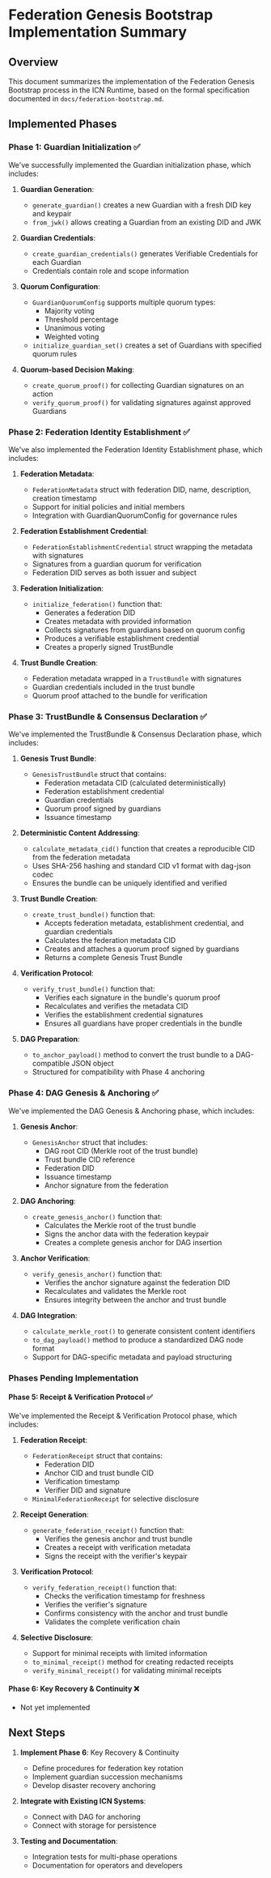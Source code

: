 # Federation Genesis Bootstrap Implementation Summary

## Overview
This document summarizes the implementation of the Federation Genesis Bootstrap process in the ICN Runtime, based on the formal specification documented in `docs/federation-bootstrap.md`.

## Implemented Phases

### Phase 1: Guardian Initialization ✅
We've successfully implemented the Guardian initialization phase, which includes:

1. **Guardian Generation**: 
   - `generate_guardian()` creates a new Guardian with a fresh DID key and keypair
   - `from_jwk()` allows creating a Guardian from an existing DID and JWK

2. **Guardian Credentials**:
   - `create_guardian_credentials()` generates Verifiable Credentials for each Guardian
   - Credentials contain role and scope information

3. **Quorum Configuration**:
   - `GuardianQuorumConfig` supports multiple quorum types:
     - Majority voting
     - Threshold percentage
     - Unanimous voting
     - Weighted voting
   - `initialize_guardian_set()` creates a set of Guardians with specified quorum rules

4. **Quorum-based Decision Making**:
   - `create_quorum_proof()` for collecting Guardian signatures on an action
   - `verify_quorum_proof()` for validating signatures against approved Guardians

### Phase 2: Federation Identity Establishment ✅
We've also implemented the Federation Identity Establishment phase, which includes:

1. **Federation Metadata**:
   - `FederationMetadata` struct with federation DID, name, description, creation timestamp
   - Support for initial policies and initial members
   - Integration with GuardianQuorumConfig for governance rules

2. **Federation Establishment Credential**:
   - `FederationEstablishmentCredential` struct wrapping the metadata with signatures
   - Signatures from a guardian quorum for verification
   - Federation DID serves as both issuer and subject

3. **Federation Initialization**:
   - `initialize_federation()` function that:
     - Generates a federation DID
     - Creates metadata with provided information
     - Collects signatures from guardians based on quorum config
     - Produces a verifiable establishment credential
     - Creates a properly signed TrustBundle

4. **Trust Bundle Creation**:
   - Federation metadata wrapped in a `TrustBundle` with signatures
   - Guardian credentials included in the trust bundle
   - Quorum proof attached to the bundle for verification

### Phase 3: TrustBundle & Consensus Declaration ✅

We've implemented the TrustBundle & Consensus Declaration phase, which includes:

1. **Genesis Trust Bundle**:
   - `GenesisTrustBundle` struct that contains:
     - Federation metadata CID (calculated deterministically)
     - Federation establishment credential
     - Guardian credentials
     - Quorum proof signed by guardians
     - Issuance timestamp

2. **Deterministic Content Addressing**:
   - `calculate_metadata_cid()` function that creates a reproducible CID from the federation metadata
   - Uses SHA-256 hashing and standard CID v1 format with dag-json codec
   - Ensures the bundle can be uniquely identified and verified

3. **Trust Bundle Creation**:
   - `create_trust_bundle()` function that:
     - Accepts federation metadata, establishment credential, and guardian credentials
     - Calculates the federation metadata CID
     - Creates and attaches a quorum proof signed by guardians
     - Returns a complete Genesis Trust Bundle

4. **Verification Protocol**:
   - `verify_trust_bundle()` function that:
     - Verifies each signature in the bundle's quorum proof
     - Recalculates and verifies the metadata CID
     - Verifies the establishment credential signatures
     - Ensures all guardians have proper credentials in the bundle

5. **DAG Preparation**:
   - `to_anchor_payload()` method to convert the trust bundle to a DAG-compatible JSON object
   - Structured for compatibility with Phase 4 anchoring

### Phase 4: DAG Genesis & Anchoring ✅

We've implemented the DAG Genesis & Anchoring phase, which includes:

1. **Genesis Anchor**:
   - `GenesisAnchor` struct that includes:
     - DAG root CID (Merkle root of the trust bundle)
     - Trust bundle CID reference
     - Federation DID
     - Issuance timestamp
     - Anchor signature from the federation

2. **DAG Anchoring**:
   - `create_genesis_anchor()` function that:
     - Calculates the Merkle root of the trust bundle
     - Signs the anchor data with the federation keypair 
     - Creates a complete genesis anchor for DAG insertion

3. **Anchor Verification**:
   - `verify_genesis_anchor()` function that:
     - Verifies the anchor signature against the federation DID
     - Recalculates and validates the Merkle root
     - Ensures integrity between the anchor and trust bundle

4. **DAG Integration**:
   - `calculate_merkle_root()` to generate consistent content identifiers
   - `to_dag_payload()` method to produce a standardized DAG node format
   - Support for DAG-specific metadata and payload structuring

### Phases Pending Implementation

#### Phase 5: Receipt & Verification Protocol ✅
We've implemented the Receipt & Verification Protocol phase, which includes:

1. **Federation Receipt**:
   - `FederationReceipt` struct that contains:
     - Federation DID
     - Anchor CID and trust bundle CID
     - Verification timestamp
     - Verifier DID and signature
   - `MinimalFederationReceipt` for selective disclosure 

2. **Receipt Generation**:
   - `generate_federation_receipt()` function that:
     - Verifies the genesis anchor and trust bundle
     - Creates a receipt with verification metadata
     - Signs the receipt with the verifier's keypair

3. **Verification Protocol**:
   - `verify_federation_receipt()` function that:
     - Checks the verification timestamp for freshness
     - Verifies the verifier's signature
     - Confirms consistency with the anchor and trust bundle
     - Validates the complete verification chain

4. **Selective Disclosure**:
   - Support for minimal receipts with limited information
   - `to_minimal_receipt()` method for creating redacted receipts
   - `verify_minimal_receipt()` for validating minimal receipts

#### Phase 6: Key Recovery & Continuity ❌
- Not yet implemented

## Next Steps

1. **Implement Phase 6**: Key Recovery & Continuity
   - Define procedures for federation key rotation
   - Implement guardian succession mechanisms
   - Develop disaster recovery anchoring

2. **Integrate with Existing ICN Systems**:
   - Connect with DAG for anchoring
   - Connect with storage for persistence

3. **Testing and Documentation**:
   - Integration tests for multi-phase operations
   - Documentation for operators and developers 